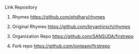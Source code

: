 Link Repository


1. Rhymes https://github.com/phdhary/rhymes

2. Original Rhymes https://github.com/bryanhirsch/rhymes

3. Organization Repo https://github.com/SANSUDA/firstrepo

4. Fork repo https://github.com/jonteam/firstrepo